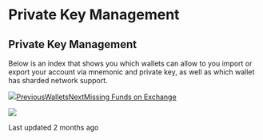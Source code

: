 # Private Key Management

## Private Key Management

Below is an index that shows you which wallets can allow to you import or export your account via mnemonic and private key, as well as which wallet has sharded network support.

![](https://gblobscdn.gitbook.com/assets%2F-LlEOlYqEG_GKuO5Rehq%2F-LzDggNEEE32pN0FS6F_%2F-LzDhIUjF_5pFwDBudgk%2FScreen%20Shot%202020-01-22%20at%2011.22.49%20AM.png?alt=media&token=74215283-6bf8-40de-912d-51b70267dee1)[PreviousWallets](./)[NextMissing Funds on Exchange](missing-funds-on-exchange.md)

![](https://gblobscdn.gitbook.com/users%2FjC6Udto3fCV1yL5ZcoRJFIy2g7q2%2Favatar.png?alt=media)

Last updated 2 months ago

